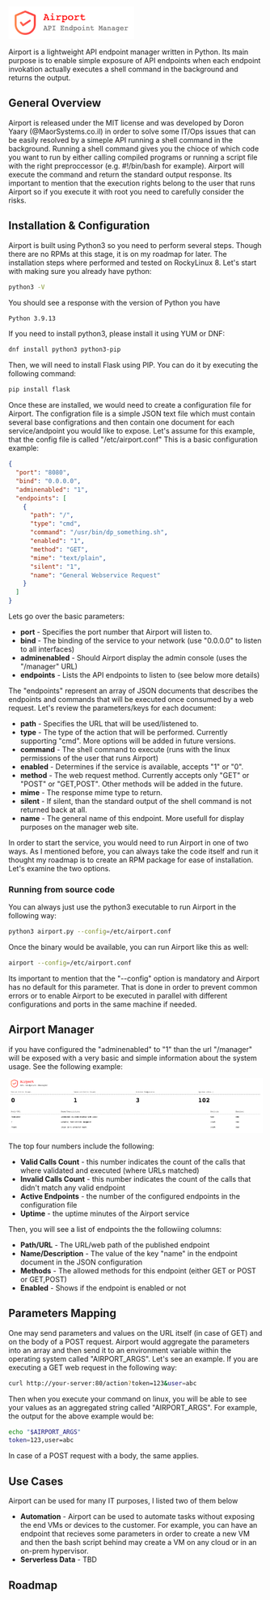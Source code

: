 ![Alt text](airport.png?raw=true)

Airport is a lightweight API endpoint manager written in Python. Its main purpose is to enable simple exposure of API endpoints when each endpoint invokation actually executes a shell command in the background and returns the output.

## General Overview
Airport is released under the MIT license and was developed by Doron Yaary (@MaorSystems.co.il) in order to solve some IT/Ops issues that can be easily resolved by a simeple API running a shell command in the background. Running a shell command gives you the chioce of which code you want to run by either calling compiled programs or running a script file with the right preproccessor (e.g. #!/bin/bash for example). Airport will execute the command and return the standard output response. Its important to mention that the execution rights belong to the user that runs Airport so if you execute it with root you need to carefully consider the risks.

## Installation & Configuration
Airport is built using Python3 so you need to perform several steps. Though there are no RPMs at this stage, it is on my roadmap for later. The installation steps where performed and tested on RockyLinux 8. Let's start with making sure you already have python:

```bash
python3 -V
```

You should see a response with the version of Python you have

```bash
Python 3.9.13
```

If you need to install python3, please install it using YUM or DNF:

```bash
dnf install python3 python3-pip
```

Then, we will need to install Flask using PIP. You can do it by executing the following command:

```bash
pip install flask
```

Once these are installed, we would need to create a configuration file for Airport. The configration file is a simple JSON text file which must contain several base configrations and then contain one document for each service/andpoint you would like to expose. Let's assume for this example, that the config file is called "/etc/airport.conf" This is a basic configuration example:

```json
{
  "port": "8080",
  "bind": "0.0.0.0",
  "adminenabled": "1",
  "endpoints": [
    {
      "path": "/",
      "type": "cmd",
      "command": "/usr/bin/dp_something.sh",
      "enabled": "1",
      "method": "GET",
      "mime": "text/plain",
      "silent": "1",
      "name": "General Webservice Request"
    }
  ]
}
```

Lets go over the basic parameters:

- **port** - Specifies the port number that Airport will listen to.
- **bind** - The binding of the service to your network (use "0.0.0.0" to listen to all interfaces)
- **adminenabled** - Should Airport display the admin console (uses the "/manager" URL)
- **endpoints** - Lists the API endpoints to listen to (see below more details)

The "endpoints" represent an array of JSON documents that describes the endpoints and commands that will be executed once consumed by a web request. Let's review the parameters/keys for each document:

- **path** - Specifies the URL that will be used/listened to.
- **type** - The type of the action that will be performed. Currently supporting "cmd". More options will be added in future versions.
- **command** - The shell command to execute (runs with the linux permissions of the user that runs Airport)
- **enabled** - Determines if the service is available, accepts "1" or "0".
- **method** - The web request method. Currently accepts only "GET" or "POST" or "GET,POST". Other methods will be added in the future.
- **mime** - The response mime type to return.
- **silent** - If silent, than the standard output of the shell command is not returned back at all.
- **name** - The general name of this endpoint. More usefull for display purposes on the manager web site.

In order to start the service, you would need to run Airport in one of two ways. As I mentioned before, you can always take the code itself and run it thought my roadmap is to create an RPM package for ease of installation. Let's examine the two options.

### Running from source code

You can always just use the python3 executable to run Airport in the following way:

```bash
python3 airport.py --config=/etc/airport.conf
```

Once the binary would be available, you can run Airport like this as well:

```bash
airport --config=/etc/airport.conf
```

Its important to mention that the "--config" option is mandatory and Airport has no default for this parameter. That is done in order to prevent common errors or to enable Airport to be executed in parallel with different configurations and ports in the same machine if needed.

## Airport Manager
if you have configured the "adminenabled" to "1" than the url "/manager" will be exposed with a very basic and simple information about the system usage. See the following example:

![Alt text](airportmanager2.png?raw=true)

The top four numbers include the following:

- **Valid Calls Count** - this number indicates the count of the calls that where validated and executed (where URLs matched)
- **Invalid Calls Count** - this number indicates the count of the calls that didn't match any valid endpoint
- **Active Endpoints** - the number of the configured endpoints in the configuration file
- **Uptime** - the uptime minutes of the Airport service

Then, you will see a list of endpoints the the followiing columns:

- **Path/URL** - The URL/web path of the published endpoint
- **Name/Description** - The value of the key "name" in the endpoint document in the JSON configuration
- **Methods** - The allowed methods for this endpoint (either GET or POST or GET,POST)
- **Enabled** - Shows if the endpoint is enabled or not

## Parameters Mapping
One may send parameters and values on the URL itself (in case of GET) and on the body of a POST request. Airport would aggregate the parameters into an array and then send it to an environment variable within the operating system called "AIRPORT_ARGS". Let's see an example. If you are executing a GET web request in the following way:

```bash
curl http://your-server:80/action?token=123&user=abc
```

Then when you execute your command on linux, you will be able to see your values as an aggregated string called "AIRPORT_ARGS". For example, the output for the above example would be:

```bash
echo "$AIRPORT_ARGS"
token=123,user=abc
```
In case of a POST request with a body, the same applies.

## Use Cases
Airport can be used for many IT purposes, I listed two of them below

- **Automation** - Airport can be used to automate tasks without exposing the end VMs or devices to the customer. For example, you can have an endpoint that recieves some parameters in order to create a new VM and then the bash script behind may create a VM on any cloud or in an on-prem hypervisor.
- **Serverless Data** - TBD

## Roadmap
